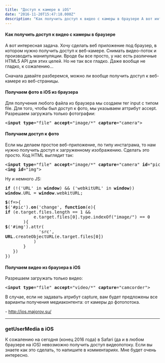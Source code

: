 ```yaml
---
title: "Доступ к камере в iOS"
date: "2016-11-20T15:47:18.000Z"
description: "Как получить доступ к видео с камеры в браузере А вот интересная задача. Хочу сделать веб приложение под браузер, в котором нужн"
---
```


<h4>Как получить доступ к видео с камеры в браузере</h4>
<p>А вот интересная задача. Хочу сделать веб приложение под браузер, в котором нужно получить доступ к веб-камере. Снимать видео-поток и производить манипуляции. Вроде бы все просто, у нас есть различные HTML5 API для этих целей. Но не так все гладко. Даже вообще не гладко, к сожалению…</p>
<p>Сначала давайте разберемся, можно ли вообще получить доступ к веб-камере из веб-страницы.</p>
<h4>Получаем фото в iOS из браузера</h4>
<p>Для получения любого файла из браузера мы создаем тег input с типом file. Для того, чтобы был доступ к фото, мы указываем аттрибут accept. Разрешаем загружать только фотографии:</p>
<pre>&lt;<strong>input</strong> <strong>type</strong>="file" <strong>accept</strong>="image/*" <strong>capture</strong>="camera"&gt;</pre>
<h4>Получаем доступ к фото</h4>
<p>Если мы делаем простое веб-приложение, по типу инстаграма, то нам нужно получить доступ к загруженному изображению. Сделать это просто. Код HTML выглядит так:</p>
<pre>&lt;<strong>input</strong> <strong>type</strong>="file" <strong>accept</strong>="image/*" <strong>capture</strong>="camera" <strong>id</strong>="pic"&gt;<br>&lt;<strong>img</strong> <strong>id</strong>="img"&gt;</pre>
<p>Ну и немного JS:</p>
<pre><strong>if</strong> (!('URL' in <strong>window</strong>) &amp;&amp; ('webkitURL' in <strong>window</strong>))<br><strong>window</strong>.URL = <strong>window</strong>.webkitURL;</pre>
<pre><strong>$</strong>(f=&gt;{<br><strong>$</strong>('#pic').<strong>on</strong>('change', <strong>function</strong>(e){<br><strong>if</strong> (e.target.files.length == 1 &amp;&amp;      <br>           e.target.files[0].type.indexOf("image/") == 0<br>       ){<br><strong>$</strong>('#img').attr(<br>             'src',<br><strong>URL</strong>.createObjectURL(e.target.files[0])<br>           )<br>       }<br>   })<br>})</pre>
<h4>Получаем видео из браузера в iOS</h4>
<p>Разрешаем загружать только видео:</p>
<pre>&lt;<strong>input</strong> <strong>type</strong>="file" <strong>accept</strong>="video/*" <strong>capture</strong>="camcorder"&gt;</pre>
<p>В случае, если не задавать атрибут capture, вам будет предложены все варианты получения медиаконтента: от камеры до фотопотока.</p>
- <a href="http://ios.majorov.su/" target="_blank" rel="noopener noreferrer">http://ios.majorov.su/</a> <br/>

<hr>
<h3>getUserMedia в iOS</h3>
<p>К сожалению на сегодня (конец 2016 года) в Safari (да и в любом браузере на iOS) невозможно получить доступ видеопотоку. Если вы знаете как это сделать, то напишите в комментариях. Мне будет очень интересно.</p>



